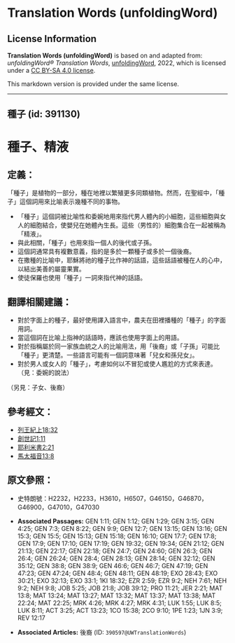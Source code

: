 # Translation Words (unfoldingWord)

## License Information

**Translation Words (unfoldingWord)** is based on and adapted from: _unfoldingWord® Translation Words_, [unfoldingWord](https://unfoldingword.org/utw), 2022, which is licensed under a [CC BY-SA 4.0 license](https://creativecommons.org/licenses/by-sa/4.0/legalcode.en).

This markdown version is provided under the same license.



--------------------------------

## 種子 (id: 391130)

種子、精液
=====

定義：
---

「種子」是植物的一部分，種在地裡以繁殖更多同類植物。然而，在聖經中，「種子」這個詞用來比喻表示幾種不同的事物。

* 「種子」這個詞被比喻性和委婉地用來指代男人體內的小細胞，這些細胞與女人的細胞結合，使嬰兒在她體內生長。這些（男性的）細胞集合在一起被稱為「精液」。
* 與此相關，「種子」也用來指一個人的後代或子孫。
* 這個詞通常具有複數意義，指的是多於一顆種子或多於一個後裔。
* 在撒種的比喻中，耶穌將祂的種子比作神的話語，這些話語被種在人的心中，以結出美善的屬靈果實。
* 使徒保羅也使用「種子」一詞來指代神的話語。

翻譯相關建議：
-------

* 對於字面上的種子，最好使用譯入語言中，農夫在田裡播種的「種子」的字面用詞。
* 當這個詞在比喻上指神的話語時，應該也使用字面上的用語。
* 對於指稱屬於同一家族血統之人的比喻用法，用「後裔」或「子孫」可能比「種子」更清楚。一些語言可能有一個詞意味著「兒女和孫兒女」。
* 對於男人或女人的「種子」，考慮如何以不冒犯或使人尷尬的方式來表達。（見：委婉的說法）

（另見：子女、後裔）

參考經文：
-----

* [列王紀上18:32](https://ref.ly/1Kgs18:32)
* [創世記1:11](https://ref.ly/Gen1:11)
* [耶利米書2:21](https://ref.ly/Jer2:21)
* [馬太福音13:8](https://ref.ly/Matt13:8)

原文參照：
-----

* 史特朗號：H2232，H2233，H3610，H6507，G46150，G46870，G46900，G47010，G47030

* **Associated Passages:** GEN 1:11; GEN 1:12; GEN 1:29; GEN 3:15; GEN 4:25; GEN 7:3; GEN 8:22; GEN 9:9; GEN 12:7; GEN 13:15; GEN 13:16; GEN 15:3; GEN 15:5; GEN 15:13; GEN 15:18; GEN 16:10; GEN 17:7; GEN 17:8; GEN 17:9; GEN 17:10; GEN 17:19; GEN 19:32; GEN 19:34; GEN 21:12; GEN 21:13; GEN 22:17; GEN 22:18; GEN 24:7; GEN 24:60; GEN 26:3; GEN 26:4; GEN 26:24; GEN 28:4; GEN 28:13; GEN 28:14; GEN 32:12; GEN 35:12; GEN 38:8; GEN 38:9; GEN 46:6; GEN 46:7; GEN 47:19; GEN 47:23; GEN 47:24; GEN 48:4; GEN 48:11; GEN 48:19; EXO 28:43; EXO 30:21; EXO 32:13; EXO 33:1; 1KI 18:32; EZR 2:59; EZR 9:2; NEH 7:61; NEH 9:2; NEH 9:8; JOB 5:25; JOB 21:8; JOB 39:12; PRO 11:21; JER 2:21; MAT 13:8; MAT 13:24; MAT 13:27; MAT 13:32; MAT 13:37; MAT 13:38; MAT 22:24; MAT 22:25; MRK 4:26; MRK 4:27; MRK 4:31; LUK 1:55; LUK 8:5; LUK 8:11; ACT 3:25; ACT 13:23; 1CO 15:38; 2CO 9:10; 1PE 1:23; 1JN 3:9; REV 12:17
* **Associated Articles:** 後裔 (ID: `390597@UWTranslationWords`)

